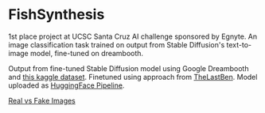# FishSynthesis
1st place project at UCSC Santa Cruz AI challenge sponsored by Egnyte. An image classification task trained on output from Stable Diffusion's text-to-image model, fine-tuned on dreambooth.


Output from fine-tuned Stable Diffusion model using Google Dreambooth and [this kaggle dataset](https://www.kaggle.com/datasets/crowww/a-large-scale-fish-dataset). Finetuned using approach from [TheLastBen](https://github.com/TheLastBen/fast-stable-diffusion). Model uploaded as [HuggingFace Pipeline](https://huggingface.co/arnavkartikeya/fakedmarinedata). 

[Real vs Fake Images](real-fake-compare.jpeg)

